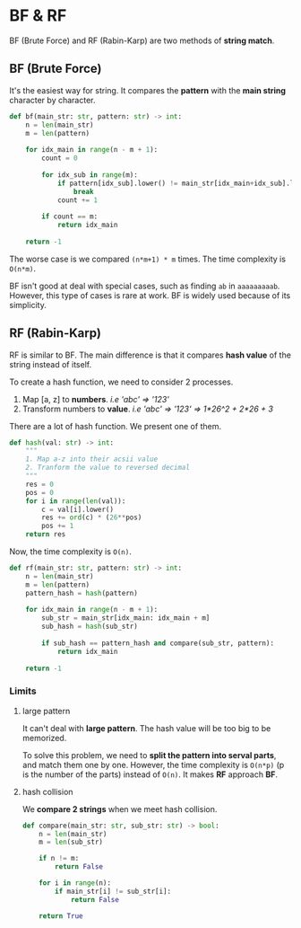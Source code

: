 # BF & RF

BF (Brute Force) and RF (Rabin-Karp) are two methods of **string match**.

## BF (Brute Force)

It's the easiest way for string. It compares the **pattern** with the **main string** character by character.

```python
def bf(main_str: str, pattern: str) -> int:
    n = len(main_str)
    m = len(pattern)
    
    for idx_main in range(n - m + 1):
        count = 0
        
        for idx_sub in range(m):
            if pattern[idx_sub].lower() != main_str[idx_main+idx_sub].lower():
                break
            count += 1
        
        if count == m:
            return idx_main
    
    return -1
```

The worse case is we compared `(n*m+1) * m` times. The time complexity is `O(n*m)`.

BF isn't good at deal with special cases, such as finding `ab` in `aaaaaaaaab`. However, this type of cases is rare at work. BF is widely used because of its simplicity.

## RF (Rabin-Karp)

RF is similar to BF. The main difference is that it compares **hash value** of the string instead of itself.

To create a hash function, we need to consider 2 processes.

1. Map [a, z] to **numbers**. *i.e 'abc' => '123'* 
2. Transform numbers to **value**. *i.e 'abc' => '123' => 1\*26^2 + 2\*26 + 3*

There are a lot of hash function. We present one of them.

```python
def hash(val: str) -> int:
    """
    1. Map a-z into their acsii value 
    2. Tranform the value to reversed decimal
    """
    res = 0
    pos = 0
    for i in range(len(val)):
        c = val[i].lower()
        res += ord(c) * (26**pos)
        pos += 1
    return res
```

Now, the time complexity is `O(n)`.

```python
def rf(main_str: str, pattern: str) -> int:
    n = len(main_str)
    m = len(pattern)
    pattern_hash = hash(pattern)
    
    for idx_main in range(n - m + 1):
        sub_str = main_str[idx_main: idx_main + m]
        sub_hash = hash(sub_str)
        
        if sub_hash == pattern_hash and compare(sub_str, pattern):
            return idx_main
    
    return -1
```

### Limits

1. large pattern
  
    It can't deal with **large pattern**. The hash value will be too big to be memorized.

    To solve this problem, we need to **split the pattern into serval parts**, and match them one by one. However, the time complexity is `O(n*p)` (p is the number of the parts) instead of `O(n)`. It makes **RF** approach **BF**. 

2. hash collision

   We **compare 2 strings** when we meet hash collision.

    ```python
    def compare(main_str: str, sub_str: str) -> bool:
        n = len(main_str)
        m = len(sub_str)

        if n != m:
            return False

        for i in range(n):
            if main_str[i] != sub_str[i]:
                return False

        return True
    ```

